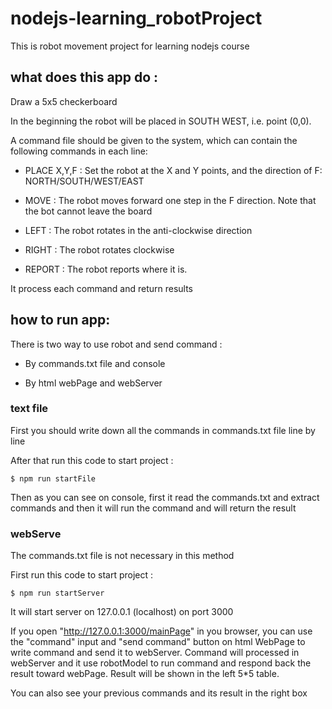 # nodejs-learning_robotProject

This is robot movement project for learning nodejs course

## what does this app do :

Draw a 5x5 checkerboard

In the beginning the robot will be placed in SOUTH WEST, i.e. point (0,0).

A command file should be given to the system, which can contain the following commands in each line:

-   PLACE X,Y,F :
    Set the robot at the X and Y points, and the direction of F: NORTH/SOUTH/WEST/EAST

-   MOVE :
    The robot moves forward one step in the F direction. Note that the bot cannot leave the board

-   LEFT :
    The robot rotates in the anti-clockwise direction

-   RIGHT :
    The robot rotates clockwise

-   REPORT :
    The robot reports where it is.

It process each command and return results

## how to run app:

There is two way to use robot and send command :

-   By commands.txt file and console

-   By html webPage and webServer

### text file

First you should write down all the commands in commands.txt file line by line

After that run this code to start project :

    $ npm run startFile

Then as you can see on console, first it read the commands.txt and extract commands and then it will run the command and will return the result

### webServe

The commands.txt file is not necessary in this method

First run this code to start project :

    $ npm run startServer

It will start server on 127.0.0.1 (localhost) on port 3000

If you open "http://127.0.0.1:3000/mainPage" in you browser, you can use the "command" input and "send command" button on html WebPage to write command and send it to webServer.
Command will processed in webServer and it use robotModel to run command and respond back the result toward webPage.
Result will be shown in the left 5\*5 table.

You can also see your previous commands and its result in the right box
